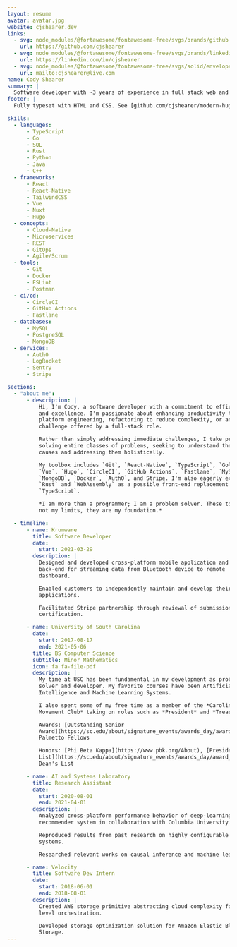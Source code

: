 ```yaml
---
layout: resume
avatar: avatar.jpg
website: cjshearer.dev
links:
  - svg: node_modules/@fortawesome/fontawesome-free/svgs/brands/github
    url: https://github.com/cjshearer
  - svg: node_modules/@fortawesome/fontawesome-free/svgs/brands/linkedin
    url: https://linkedin.com/in/cjshearer
  - svg: node_modules/@fortawesome/fontawesome-free/svgs/solid/envelope
    url: mailto:cjshearer@live.com
name: Cody Shearer
summary: |
  Software developer with ~3 years of experience in full stack web and mobile development.
footer: |
  Fully typeset with HTML and CSS. See [github.com/cjshearer/modern-hugo-resume](https://github.com/cjshearer/modern-hugo-resume).

skills:
  - languages:
      - TypeScript
      - Go
      - SQL
      - Rust
      - Python
      - Java
      - C++
  - frameworks:
      - React
      - React-Native
      - TailwindCSS
      - Vue
      - Nuxt
      - Hugo
  - concepts:
      - Cloud-Native
      - Microservices
      - REST
      - GitOps
      - Agile/Scrum
  - tools:
      - Git
      - Docker
      - ESLint
      - Postman
  - ci/cd:
      - CircleCI
      - GitHub Actions
      - Fastlane
  - databases:
      - MySQL
      - PostgreSQL
      - MongoDB
  - services:
      - Auth0
      - LogRocket
      - Sentry
      - Stripe

sections:
  - "about me":
      - description: |
          Hi, I'm Cody, a software developer with a commitment to efficiency
          and excellence. I'm passionate about enhancing productivity through
          platform engineering, refactoring to reduce complexity, or any other
          challenge offered by a full-stack role.

          Rather than simply addressing immediate challenges, I take pride in
          solving entire classes of problems, seeking to understand their root
          causes and addressing them holistically.

          My toolbox includes `Git`, `React-Native`, `TypeScript`, `Golang`,
          `Vue`, `Hugo`, `CircleCI`, `GitHub Actions`, `Fastlane`, `MySQL`,
          `MongoDB`, `Docker`, `Auth0`, and Stripe. I'm also eagerly exploring
          `Rust` and `WebAssembly` as a possible front-end replacement for
          `TypeScript`.

          *I am more than a programmer; I am a problem solver. These tools are
          not my limits, they are my foundation.*

  - timeline:
      - name: Krumware
        title: Software Developer
        date:
          start: 2021-03-29
        description: |
          Designed and developed cross-platform mobile application and
          back-end for streaming data from Bluetooth device to remote
          dashboard.

          Enabled customers to independently maintain and develop their
          applications.

          Facilitated Stripe partnership through reviewal of submission
          certification.

      - name: University of South Carolina
        date:
          start: 2017-08-17
          end: 2021-05-06
        title: BS Computer Science
        subtitle: Minor Mathematics
        icon: fa fa-file-pdf
        description: |
          My time at USC has been fundamental in my development as problem
          solver and developer. My favorite courses have been Artificial
          Intelligence and Machine Learning Systems.

          I also spent some of my free time as a member of the *Carolina
          Movement Club* taking on roles such as *President* and *Treasurer*.

          Awards: [Outstanding Senior
          Award](https://sc.edu/about/signature_events/awards_day/award_recipients.php?search=Cody%20James%20Shearer#recipients),
          Palmetto Fellows

          Honors: [Phi Beta Kappa](https://www.pbk.org/About), [President's
          List](https://sc.edu/about/signature_events/awards_day/award_recipients.php?search=Cody%20James%20Shearer#recipients),
          Dean's List

      - name: AI and Systems Laboratory
        title: Research Assistant
        date:
          start: 2020-08-01
          end: 2021-04-01
        description: |
          Analyzed cross-platform performance behavior of deep-learning
          recommender system in collaboration with Columbia University.

          Reproduced results from past research on highly configurable
          systems.

          Researched relevant works on causal inference and machine learning.

      - name: Velocity
        title: Software Dev Intern
        date:
          start: 2018-06-01
          end: 2018-08-01
        description: |
          Created AWS storage primitive abstracting cloud complexity for high
          level orchestration.

          Developed storage optimization solution for Amazon Elastic Block
          Storage.
---
```


